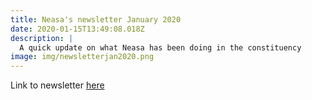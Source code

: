 ```yaml
---
title: Neasa's newsletter January 2020
date: 2020-01-15T13:49:08.018Z
description: |
  A quick update on what Neasa has been doing in the constituency
image: img/newsletterjan2020.png
---
```

Link to newsletter [here](/docs/Newsletter-Jan-2020.pdf)
